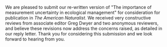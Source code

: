 
We are pleased to submit our re-written version of "The importance of measurement uncertainty in ecological management" for consideration for publication in *The American Naturalist*. We received very constructive reviews from associate editor Greg Dwyer and two anonymous reviewers, and believe these revisions now address the concerns raised, as detailed in our reply letter. Thank you for considering this submission and we look forward to hearing from you. 